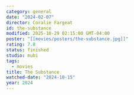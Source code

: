 ```yaml
---
category: general
date: "2024-02-07"
director: Coralie Fargeat
id: the-substance
modified: 2025-10-29 02:15:00 GMT-04:00
poster: "[[movies/posters/the-substance.jpg]]"
rating: 7.8
status: finished
studio: mubi
tags:
  - movies
title: The Substance
watched-date: "2024-10-15"
year: 2024
---
```


